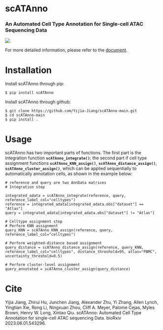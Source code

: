 # scATAnno

### An Automated Cell Type Annotation for Single-cell ATAC Sequencing Data
<img src='https://github.com/aj088/scATAnno-main/blob/main/doc/_static/img/2.workflow_details-MainFigure1.png'>

For more detailed information, please refer to the [document](https://scatanno-main.readthedocs.io/en/latest/).

# Installation
Install scATAnno through pip:

    $ pip install scATAnno
    
Install scATAnno through github:

    $ git clone https://github.com/Yijia-Jiang/scATAnno-main.git
    $ cd scATAnno-main
    $ pip install .


# Usage
scATAnno has two important parts of functions. The first part is the integration function __`scATAnno_integrate()`__; the second part if cell type assignment functions __`scATAnno_KNN_assign()`__, __`scATAnno_distance_assign()`__, __`scATAnno_cluster_assign()`__, which can be applied sequentially to automatically annotation cells, as shown in the example below:

```
# reference and query are two AnnData matrices 
# Integration step

integrated_adata = scATAnno_integrate(reference, query, reference_label_col="celltypes")
reference = integrated_adata[integrated_adata.obs["dataset"] == "Atlas"]
query = integrated_adata[integrated_adata.obs["dataset"] != "Atlas"]

# Celltype assignment step
# Perform KNN assignment
query_KNN = scATAnno_KNN_assign(reference, query, reference_label_col="celltypes")

# Perform weighted-distance based assignment
query_distance = scATAnno_distance_assign(reference, query_KNN, reference_label_col="celltypes", distance_threshold=95, atlas="PBMC", uncertainty_threshold=0.5)

# Perform cluster-level assignment
query_annotated = scATAnno_cluster_assign(query_distance)

```

# Cite
Yijia Jiang, Zhirui Hu, Junchen Jiang, Alexander Zhu, Yi Zhang, Allen Lynch, Yingtian Xie, Rong Li, Ningxuan Zhou, Cliff A. Meyer, Palome Cejas, Myles Brown, Henry W. Long, Xintao Qiu. scATAnno: Automated Cell Type Annotation for single-cell ATAC sequencing Data. bioRxiv 2023.06.01.543296.


